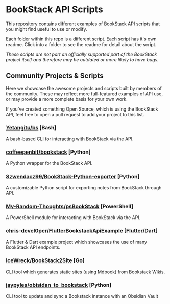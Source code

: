 # BookStack API Scripts

This repository contains different examples of BookStack API scripts that you might find useful to use or modify.

Each folder within this repo is a different script. Each script has it's own readme. Click into a folder to see the readme for detail about the script.

_These scripts are not part an officially supported part of the BookStack project itself and therefore may be outdated or more likely to have bugs._

## Community Projects & Scripts

Here we showcase the awesome projects and scripts built by members of the community. These may reflect more full-featured examples of API use, or may provide a more complete basis for your own work.

If you've created something Open Source, which is using the BookStack API, feel free to open a pull request to add your project to this list.

### [Yetangitu/bs](https://github.com/Yetangitu/bs) [Bash]

A bash-based CLI for interacting with BookStack via the API.

### [coffeepenbit/bookstack](https://github.com/coffeepenbit/bookstack) [Python]

A Python wrapper for the BookStack API.

### [Szwendacz99/BookStack-Python-exporter](https://github.com/Szwendacz99/BookStack-Python-exporter) [Python]

A customizable Python script for exporting notes from BookStack through API.

### [My-Random-Thoughts/psBookStack](https://github.com/My-Random-Thoughts/psBookStack) [PowerShell]

A PowerShell module for interacting with BookStack via the API.

### [chris-devel0per/FlutterBookstackApiExample](https://github.com/chris-devel0per/FlutterBookstackApiExample) [Flutter/Dart]

A Flutter & Dart example project which showcases the use of many BookStack API endpoints.

### [IceWreck/BookStack2Site](https://github.com/IceWreck/BookStack2Site) [Go]

CLI tool which generates static sites (using Mdbook) from Bookstack Wikis.

### [jaypyles/obisidan_to_bookstack](https://github.com/jaypyles/obsidian-to-bookstack) [Python]

CLI tool to update and sync a Bookstack instance with an Obsidian Vault
